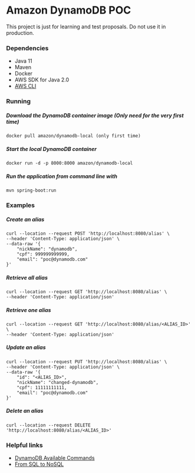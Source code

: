 # Amazon DynamoDB POC

This project is just for learning and test proposals.
Do not use it in production.

### Dependencies
- Java 11
- Maven
- Docker
- AWS SDK for Java 2.0
- [AWS CLI](https://docs.aws.amazon.com/cli/latest/userguide/install-cliv2-linux.html)

### Running

##### Download the DynamoDB container image (Only need for the very first time)

```
docker pull amazon/dynamodb-local (only first time)
```

##### Start the local DynamoDB container

```
docker run -d -p 8000:8000 amazon/dynamodb-local
```

##### Run the application from command line with
```
mvn spring-boot:run
```

### Examples
##### Create an alias

```shell script
curl --location --request POST 'http://localhost:8080/alias' \
--header 'Content-Type: application/json' \
--data-raw '{
	"nickName": "dynamodb",
	"cpf": 999999999999,
	"email": "poc@dynamodb.com"
}'
```


##### Retrieve all alias

```shell script
curl --location --request GET 'http://localhost:8080/alias' \
--header 'Content-Type: application/json'
```

##### Retrieve one alias

```shell script
curl --location --request GET 'http://localhost:8080/alias/<ALIAS_ID>' \
--header 'Content-Type: application/json'
```

##### Update an alias

```shell script
curl --location --request PUT 'http://localhost:8080/alias' \
--header 'Content-Type: application/json' \
--data-raw '{
	"id": "<ALIAS_ID>",
	"nickName": "changed-dynamodb",
	"cpf": 11111111111,
	"email": "poc@dynamodb.com"
}'
```
##### Delete an alias

```shell script
curl --location --request DELETE 'http://localhost:8080/alias/<ALIAS_ID>'
```


### Helpful links
- [DynamoDB Available Commands](https://docs.aws.amazon.com/cli/latest/reference/dynamodb/index.html)
- [From SQL to NoSQL](https://docs.aws.amazon.com/amazondynamodb/latest/developerguide/SQLtoNoSQL.html)